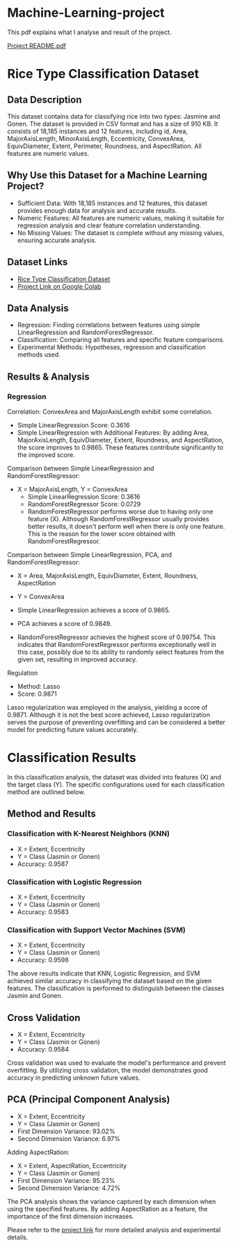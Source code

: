 # Machine-Learning-project

This pdf explains what I analyse and result of the project.  

[Project README.pdf](https://github.com/Kumoichi/Machine-Learning-project/files/10494901/Project.README.pdf)

# Rice Type Classification Dataset

## Data Description
This dataset contains data for classifying rice into two types: Jasmine and Gonen. The dataset is provided in CSV format and has a size of 910 KB. It consists of 18,185 instances and 12 features, including id, Area, MajorAxisLength, MinorAxisLength, Eccentricity, ConvexArea, EquivDiameter, Extent, Perimeter, Roundness, and AspectRation. All features are numeric values.

## Why Use this Dataset for a Machine Learning Project?
- Sufficient Data: With 18,185 instances and 12 features, this dataset provides enough data for analysis and accurate results.
- Numeric Features: All features are numeric values, making it suitable for regression analysis and clear feature correlation understanding.
- No Missing Values: The dataset is complete without any missing values, ensuring accurate analysis.

## Dataset Links
- [Rice Type Classification Dataset](https://www.kaggle.com/datasets/mssmartypants/rice-type-classification)
- [Project Link on Google Colab](https://colab.research.google.com/drive/1t1q-UI9Fb5RSwmEq7xm4K02K_7UKTUh#scrollTo=CvOAAmNm4elI)

## Data Analysis
- Regression: Finding correlations between features using simple LinearRegression and RandomForestRegressor.
- Classification: Comparing all features and specific feature comparisons.
- Experimental Methods: Hypotheses, regression and classification methods used.

## Results & Analysis

### Regression
Correlation: ConvexArea and MajorAxisLength exhibit some correlation.
- Simple LinearRegression Score: 0.3616
- Simple LinearRegression with Additional Features: By adding Area, MajorAxisLength, EquivDiameter, Extent, Roundness, and AspectRation, the score improves to 0.9865. These features contribute significantly to the improved score.

Comparison between Simple LinearRegression and RandomForestRegressor:
- X = MajorAxisLength, Y = ConvexArea
  - Simple LinearRegression Score: 0.3616
  - RandomForestRegressor Score: 0.0729
  - RandomForestRegressor performs worse due to having only one feature (X). Although RandomForestRegressor usually provides better results, it doesn't perform well when there is only one feature. This is the reason for the lower score obtained with RandomForestRegressor.


Comparison between Simple LinearRegression, PCA, and RandomForestRegressor:
- X = Area, MajorAxisLength, EquivDiameter, Extent, Roundness, AspectRation
- Y = ConvexArea

- Simple LinearRegression achieves a score of 0.9865.
- PCA achieves a score of 0.9849.
- RandomForestRegressor achieves the highest score of 0.99754. This indicates that RandomForestRegressor performs exceptionally well in this case, possibly due to its ability to randomly select features from the given set, resulting in improved accuracy.


Regulation
- Method: Lasso
- Score: 0.9871

Lasso regularization was employed in the analysis, yielding a score of 0.9871. Although it is not the best score achieved, Lasso regularization serves the purpose of preventing overfitting and can be considered a better model for predicting future values accurately.

# Classification Results

In this classification analysis, the dataset was divided into features (X) and the target class (Y). The specific configurations used for each classification method are outlined below.

## Method and Results

### Classification with K-Nearest Neighbors (KNN)
- X = Extent, Eccentricity
- Y = Class (Jasmin or Gonen)
- Accuracy: 0.9587

### Classification with Logistic Regression
- X = Extent, Eccentricity
- Y = Class (Jasmin or Gonen)
- Accuracy: 0.9583

### Classification with Support Vector Machines (SVM)
- X = Extent, Eccentricity
- Y = Class (Jasmin or Gonen)
- Accuracy: 0.9598

The above results indicate that KNN, Logistic Regression, and SVM achieved similar accuracy in classifying the dataset based on the given features. The classification is performed to distinguish between the classes Jasmin and Gonen.

## Cross Validation
- X = Extent, Eccentricity
- Y = Class (Jasmin or Gonen)
- Accuracy: 0.9584

Cross validation was used to evaluate the model's performance and prevent overfitting. By utilizing cross validation, the model demonstrates good accuracy in predicting unknown future values.

## PCA (Principal Component Analysis)
- X = Extent, Eccentricity
- Y = Class (Jasmin or Gonen)
- First Dimension Variance: 93.02%
- Second Dimension Variance: 6.97%

Adding AspectRation:
- X = Extent, AspectRation, Eccentricity
- Y = Class (Jasmin or Gonen)
- First Dimension Variance: 95.23%
- Second Dimension Variance: 4.72%

The PCA analysis shows the variance captured by each dimension when using the specified features. By adding AspectRation as a feature, the importance of the first dimension increases.

Please refer to the [project link](https://colab.research.google.com/drive/1t1q-UI9Fb5RSwmEq7xm4K02K_7UKTUh#scrollTo=CvOAAmNm4elI) for more detailed analysis and experimental details.

